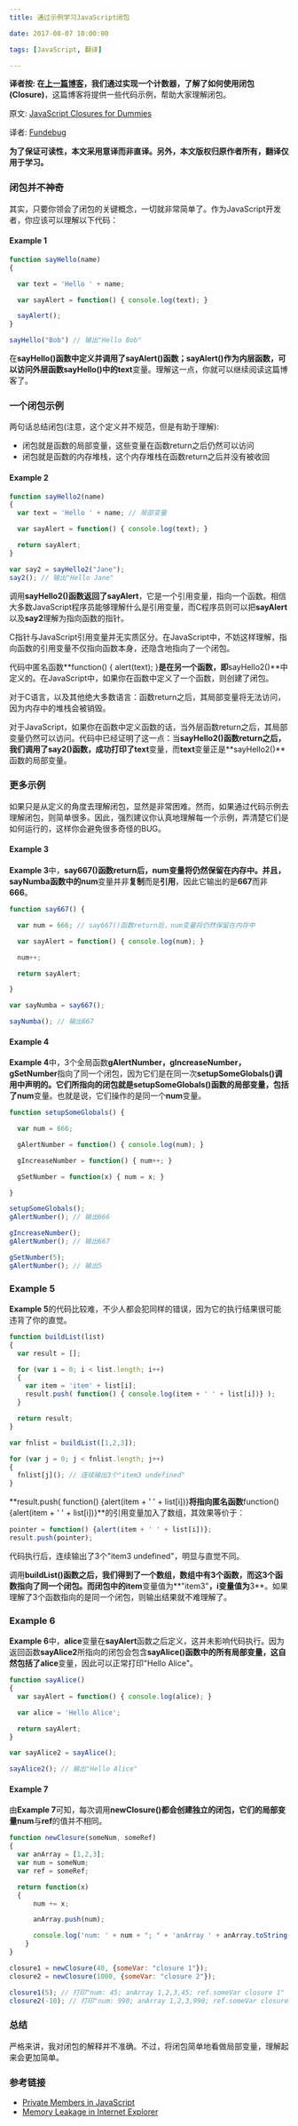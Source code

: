 ```yaml
---
title: 通过示例学习JavaScript闭包

date: 2017-08-07 10:00:00

tags: [JavaScript, 翻译]

---
```


**译者按: **在[上一篇博客](https://blog.fundebug.com/2017/07/31/javascript-closure/)，我们通过实现一个计数器，了解了如何使用**闭包(Closure)**，这篇博客将提供一些代码示例，帮助大家理解闭包。 

<!-- more -->


原文: [JavaScript Closures for Dummies](http://web.archive.org/web/20080209105120/http://blog.morrisjohns.com/javascript_closures_for_dummies)

译者: [Fundebug](https://fundebug.com/)

**为了保证可读性，本文采用意译而非直译。另外，本文版权归原作者所有，翻译仅用于学习。**

### 闭包并不神奇

其实，只要你领会了闭包的关键概念，一切就非常简单了。作为JavaScript开发者，你应该可以理解以下代码：

#### Example 1

```javascript
function sayHello(name) 
{

  var text = 'Hello ' + name;

  var sayAlert = function() { console.log(text); }

  sayAlert();
}

sayHello("Bob") // 输出"Hello Bob"
```

在**sayHello()**函数中定义并调用了**sayAlert()**函数；**sayAlert()**作为**内层函数**，可以访问**外层函数sayHello()**中的**text**变量。理解这一点，你就可以继续阅读这篇博客了。

### 一个闭包示例

两句话总结闭包(注意，这个定义并不规范，但是有助于理解):

- 闭包就是函数的局部变量，这些变量在函数return之后仍然可以访问
- 闭包就是函数的内存堆栈，这个内存堆栈在函数return之后并没有被收回

#### Example 2

```javascript
function sayHello2(name) 
{
  var text = 'Hello ' + name; // 局部变量

  var sayAlert = function() { console.log(text); }

  return sayAlert;
}

var say2 = sayHello2("Jane");
say2(); // 输出"Hello Jane"
```

调用**sayHello2()**函数返回了**sayAlert**，它是一个引用变量，指向一个函数。相信大多数JavaScript程序员能够理解什么是引用变量，而C程序员则可以把**sayAlert**以及**say2**理解为指向函数的指针。

C指针与JavaScript引用变量并无实质区分。在JavaScript中，不妨这样理解，指向函数的引用变量不仅指向函数本身，还隐含地指向了一个闭包。

代码中匿名函数**function() { alert(text); }**是在另一个函数，即**sayHello2()**中定义的。在JavaScript中，如果你在函数中定义了一个函数，则创建了闭包。 

对于C语言，以及其他绝大多数语言：函数return之后，其局部变量将无法访问，因为内存中的堆栈会被销毁。

对于JavaScript，如果你在函数中定义函数的话，当外层函数return之后，其局部变量仍然可以访问。代码中已经证明了这一点：当**sayHello2()**函数return之后，我们调用了**say2()**函数，成功打印了**text**变量，而**text**变量正是**sayHello2()**函数的局部变量。

### 更多示例

如果只是从定义的角度去理解闭包，显然是非常困难。然而，如果通过代码示例去理解闭包，则简单很多。因此，强烈建议你认真地理解每一个示例，弄清楚它们是如何运行的，这样你会避免很多奇怪的BUG。

#### Example 3

**Example 3**中，**say667()**函数return后，**num**变量将仍然保留在内存中。并且，**sayNumba**函数中的**num**变量并非**复制**而是**引用**，因此它输出的是**667**而非**666**。

```javascript
function say667() {

  var num = 666; // say667()函数return后，num变量将仍然保留在内存中

  var sayAlert = function() { console.log(num); }

  num++;

  return sayAlert;

}

var sayNumba = say667();

sayNumba(); // 输出667
```

#### Example 4

**Example 4**中，3个全局函数**gAlertNumber，gIncreaseNumber，gSetNumber**指向了同一个闭包，因为它们是在同一次**setupSomeGlobals()**调用中声明的。它们所指向的闭包就是**setupSomeGlobals()**函数的局部变量，包括了**num**变量。也就是说，它们操作的是同一个**num**变量。

```javascript
function setupSomeGlobals() {

  var num = 666;

  gAlertNumber = function() { console.log(num); }

  gIncreaseNumber = function() { num++; }

  gSetNumber = function(x) { num = x; }

}

setupSomeGlobals();
gAlertNumber(); // 输出666

gIncreaseNumber();
gAlertNumber(); // 输出667

gSetNumber(5);
gAlertNumber(); // 输出5
```

### Example 5

**Example 5**的代码比较难，不少人都会犯同样的错误，因为它的执行结果很可能违背了你的直觉。

```javascript
function buildList(list) 
{
  var result = [];

  for (var i = 0; i < list.length; i++) 
  {
    var item = 'item' + list[i];
    result.push( function() { console.log(item + ' ' + list[i])} );
  }

  return result;
}

var fnlist = buildList([1,2,3]);

for (var j = 0; j < fnlist.length; j++) 
{
  fnlist[j](); // 连续输出3个"item3 undefined"
}
```

**result.push( function() {alert(item + ' ' + list[i])}**将指向匿名函数**function() {alert(item + ' ' + list[i])}**的引用变量加入了数组，其效果等价于：

```javascript
pointer = function() {alert(item + ' ' + list[i])};
result.push(pointer);
```

代码执行后，连续输出了3个"item3 undefined"，明显与直觉不同。

调用**buildList()**函数之后，我们得到了一个数组，数组中有3个函数，而这3个函数指向了同一个闭包。而闭包中的**item**变量值为**"item3"**，**i**变量值为**3**。如果理解了3个函数指向的是同一个闭包，则输出结果就不难理解了。

### Example 6

**Example 6**中，**alice**变量在**sayAlert**函数之后定义，这并未影响代码执行。因为返回函数**sayAlice2**所指向的闭包会包含**sayAlice()**函数中的所有局部变量，这自然包括了**alice**变量，因此可以正常打印"Hello Alice"。

```javascript
function sayAlice() 
{
  var sayAlert = function() { console.log(alice); }

  var alice = 'Hello Alice';

  return sayAlert;
}

var sayAlice2 = sayAlice();

sayAlice2(); // 输出"Hello Alice"
```

#### Example 7

由**Example 7**可知，每次调用**newClosure()**都会创建独立的闭包，它们的局部变量**num**与**ref**的值并不相同。

```javascript
function newClosure(someNum, someRef) 
{
  var anArray = [1,2,3];
  var num = someNum;
  var ref = someRef;

  return function(x) 
  {
      num += x;

      anArray.push(num);

      console.log('num: ' + num + "; " + 'anArray ' + anArray.toString() + "; " + 'ref.someVar ' + ref.someVar);
    }
}

closure1 = newClosure(40, {someVar: "closure 1"}); 
closure2 = newClosure(1000, {someVar: "closure 2"}); 

closure1(5); // 打印"num: 45; anArray 1,2,3,45; ref.someVar closure 1"
closure2(-10); // 打印"num: 990; anArray 1,2,3,990; ref.someVar closure 2"
```

### 总结

严格来讲，我对闭包的解释并不准确。不过，将闭包简单地看做局部变量，理解起来会更加简单。

### 参考链接

- [Private Members in JavaScript](http://web.archive.org/web/20080209105120/http://www.crockford.com/javascript/private.html)
- [Memory Leakage in Internet Explorer ](http://web.archive.org/web/20080209105120/http://www.codeproject.com/jscript/LeakPatterns.asp)

